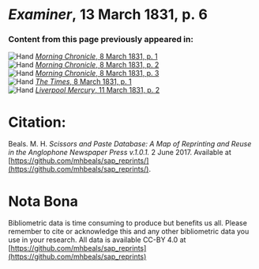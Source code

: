 # *Examiner*, 13 March 1831, p. 6  
  
### Content from this page previously appeared in:  
![Hand](http://scissorsandpaste.net/wp-content/uploads/2017/06/smallhandpointer.png) [*Morning Chronicle*, 8 March 1831, p. 1](https://mhbeals.github.io/sap_html/Morning-Chronicle/Morning-Chronicle-8-March-1831-p-1)  
![Hand](http://scissorsandpaste.net/wp-content/uploads/2017/06/smallhandpointer.png) [*Morning Chronicle*, 8 March 1831, p. 2](https://mhbeals.github.io/sap_html/Morning-Chronicle/Morning-Chronicle-8-March-1831-p-2)  
![Hand](http://scissorsandpaste.net/wp-content/uploads/2017/06/smallhandpointer.png) [*Morning Chronicle*, 8 March 1831, p. 3](https://mhbeals.github.io/sap_html/Morning-Chronicle/Morning-Chronicle-8-March-1831-p-3)  
![Hand](http://scissorsandpaste.net/wp-content/uploads/2017/06/smallhandpointer.png) [*The Times*, 8 March 1831, p. 1](https://mhbeals.github.io/sap_html/The-Times/The-Times-8-March-1831-p-1)  
![Hand](http://scissorsandpaste.net/wp-content/uploads/2017/06/smallhandpointer.png) [*Liverpool Mercury*, 11 March 1831, p. 2](https://mhbeals.github.io/sap_html/Liverpool-Mercury/Liverpool-Mercury-11-March-1831-p-2)  


# Citation: 

Beals. M. H. *Scissors and Paste Database: A Map of Reprinting and Reuse in the Anglophone Newspaper Press v.1.0.1.* 2 June 2017. Available at [https://github.com/mhbeals/sap_reprints/](https://github.com/mhbeals/sap_reprints/). 

# Nota Bona

Bibliometric data is time consuming to produce but benefits us all. Please remember to cite or acknowledge this and any other bibliometric data you use in your research. All data is available CC-BY 4.0 at [https://github.com/mhbeals/sap_reprints](https://github.com/mhbeals/sap_reprints)
